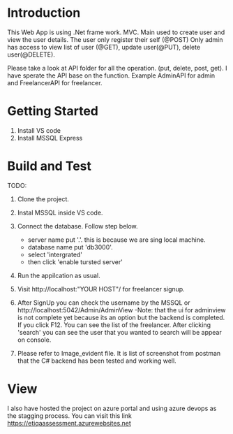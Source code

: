 # Introduction 
This Web App is using .Net frame work. MVC. Main used to create user and view the user details. The user only register their self (@POST) Only admin has access 
to view list of user (@GET), update user(@PUT), delete user(@DELETE).

Please take a look at API folder for all the operation. (put, delete, post, get). 
I have sperate the API base on the function. Example AdminAPI for admin and FreelancerAPI for freelancer.

# Getting Started
1. Install VS code
2. Install MSSQL Express

# Build and Test
TODO: 
1. Clone the project.
2. Instal MSSQL inside VS code.
3. Connect the database. Follow step below.
    - server name put '.'. this is because we are sing local machine.
    - database name put 'db3000'.
    - select 'intergrated'
    - then click 'enable tursted server'
4. Run the appilcation as usual. 
5. Visit http://localhost:"YOUR HOST"/ for freelancer signup.
6. After SignUp you can check the username by the MSSQL or http://localhost:5042/Admin/AdminView
    -Note: that the ui for adminview is not complete yet because its an option but the backend is completed. If you click F12. You can see the list of the freelancer. After clicking 'search'
    you can see the user that you wanted to search will be appear on console. 

7. Please refer to Image_evident file. It is list of screenshot from postman that the C# backend has been tested and working well. 
    
# View
I also have hosted the project on azure portal and using azure devops as the stagging process. 
You can visit this link https://etiqaassessment.azurewebsites.net
